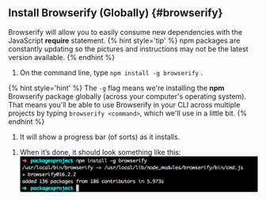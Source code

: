 ## Install Browserify (Globally) {#browserify}

Browserify will allow you to easily consume new dependencies with the JavaScript **require** statement.
{% hint style='tip' %}
npm packages are constantly updating so the pictures and instructions may not be the latest version available.
{% endhint %}

1. On the command line, type `npm install -g browserify` <i class="fa fa-share fa-rotate-180"></i>.

  {% hint style='hint' %}
The `-g` flag means we're installing the **npm** Browserify package globally (across your computer's operating system). That means you'll be able to use Browserify in your CLI across multiple projects by typing `browserify <command>`, which we'll use in a little bit.
  {% endhint %}

1. It will show a progress bar (of sorts) as it installs.

  <!--
  {% hint style='danger' %}
  #### Sudo warnings & passwords
  The **sudo** prefix is like running an application as **root** or **administrator**. On a mac, you might get a warning like _Improper use of the sudo command could lead to data loss..._ We're not doing anything dangerous here, just installing the browserify tool via **npm**, which requires this level of system access.

  Also, when you type your password on the command line, you won't be able to see it. This is normal. Just type it as you would normally and press enter.
  {% endhint %}
  -->

1. When it’s done, it should look something like this:
  ![](../images/browserify-install.png)
